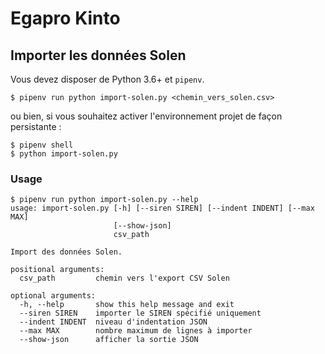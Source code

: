 Egapro Kinto
============

## Importer les données Solen

Vous devez disposer de Python 3.6+ et `pipenv`.

```
$ pipenv run python import-solen.py <chemin_vers_solen.csv>  
```

ou bien, si vous souhaitez activer l'environnement projet de façon persistante :

```
$ pipenv shell
$ python import-solen.py
```

### Usage

```
$ pipenv run python import-solen.py --help                        
usage: import-solen.py [-h] [--siren SIREN] [--indent INDENT] [--max MAX]
                       [--show-json]
                       csv_path

Import des données Solen.

positional arguments:
  csv_path         chemin vers l'export CSV Solen

optional arguments:
  -h, --help       show this help message and exit
  --siren SIREN    importer le SIREN spécifié uniquement
  --indent INDENT  niveau d'indentation JSON
  --max MAX        nombre maximum de lignes à importer
  --show-json      afficher la sortie JSON
```

